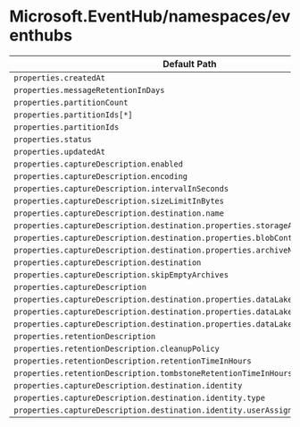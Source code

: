 # Microsoft.EventHub/namespaces/eventhubs

| Default Path | Alias |
|---|---|
| `properties.createdAt` | `Microsoft.EventHub/namespaces/eventhubs/createdAt` |
| `properties.messageRetentionInDays` | `Microsoft.EventHub/namespaces/eventhubs/messageRetentionInDays` |
| `properties.partitionCount` | `Microsoft.EventHub/namespaces/eventhubs/partitionCount` |
| `properties.partitionIds[*]` | `Microsoft.EventHub/namespaces/eventhubs/partitionIds[*]` |
| `properties.partitionIds` | `Microsoft.EventHub/namespaces/eventhubs/partitionIds` |
| `properties.status` | `Microsoft.EventHub/namespaces/eventhubs/status` |
| `properties.updatedAt` | `Microsoft.EventHub/namespaces/eventhubs/updatedAt` |
| `properties.captureDescription.enabled` | `Microsoft.EventHub/namespaces/eventhubs/captureDescription.enabled` |
| `properties.captureDescription.encoding` | `Microsoft.EventHub/namespaces/eventhubs/captureDescription.encoding` |
| `properties.captureDescription.intervalInSeconds` | `Microsoft.EventHub/namespaces/eventhubs/captureDescription.intervalInSeconds` |
| `properties.captureDescription.sizeLimitInBytes` | `Microsoft.EventHub/namespaces/eventhubs/captureDescription.sizeLimitInBytes` |
| `properties.captureDescription.destination.name` | `Microsoft.EventHub/namespaces/eventhubs/captureDescription.destination.name` |
| `properties.captureDescription.destination.properties.storageAccountResourceId` | `Microsoft.EventHub/namespaces/eventhubs/captureDescription.destination.storageAccountResourceId` |
| `properties.captureDescription.destination.properties.blobContainer` | `Microsoft.EventHub/namespaces/eventhubs/captureDescription.destination.blobContainer` |
| `properties.captureDescription.destination.properties.archiveNameFormat` | `Microsoft.EventHub/namespaces/eventhubs/captureDescription.destination.archiveNameFormat` |
| `properties.captureDescription.destination` | `Microsoft.EventHub/namespaces/eventhubs/captureDescription.destination` |
| `properties.captureDescription.skipEmptyArchives` | `Microsoft.EventHub/namespaces/eventhubs/captureDescription.skipEmptyArchives` |
| `properties.captureDescription` | `Microsoft.EventHub/namespaces/eventhubs/captureDescription` |
| `properties.captureDescription.destination.properties.dataLakeSubscriptionId` | `Microsoft.EventHub/namespaces/eventhubs/captureDescription.destination.dataLakeSubscriptionId` |
| `properties.captureDescription.destination.properties.dataLakeAccountName` | `Microsoft.EventHub/namespaces/eventhubs/captureDescription.destination.dataLakeAccountName` |
| `properties.captureDescription.destination.properties.dataLakeFolderPath` | `Microsoft.EventHub/namespaces/eventhubs/captureDescription.destination.dataLakeFolderPath` |
| `properties.retentionDescription` | `Microsoft.EventHub/namespaces/eventhubs/retentionDescription` |
| `properties.retentionDescription.cleanupPolicy` | `Microsoft.EventHub/namespaces/eventhubs/retentionDescription.cleanupPolicy` |
| `properties.retentionDescription.retentionTimeInHours` | `Microsoft.EventHub/namespaces/eventhubs/retentionDescription.retentionTimeInHours` |
| `properties.retentionDescription.tombstoneRetentionTimeInHours` | `Microsoft.EventHub/namespaces/eventhubs/retentionDescription.tombstoneRetentionTimeInHours` |
| `properties.captureDescription.destination.identity` | `Microsoft.EventHub/namespaces/eventhubs/captureDescription.destination.identity` |
| `properties.captureDescription.destination.identity.type` | `Microsoft.EventHub/namespaces/eventhubs/captureDescription.destination.identity.type` |
| `properties.captureDescription.destination.identity.userAssignedIdentity` | `Microsoft.EventHub/namespaces/eventhubs/captureDescription.destination.identity.userAssignedIdentity` |

